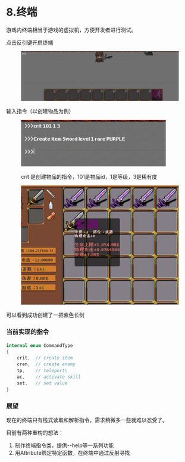 # 8.终端

游戏内终端相当于游戏的虚拟机，方便开发者进行测试。

点击反引键开启终端

<figure><img src="../.gitbook/assets/image (12).png" alt=""><figcaption></figcaption></figure>

输入指令（以创建物品为例）

<figure><img src="../.gitbook/assets/image (1) (1) (1) (1) (1).png" alt=""><figcaption><p>crit 是创建物品的指令，101是物品id，1是等级，3是稀有度</p></figcaption></figure>

<figure><img src="../.gitbook/assets/image (2) (1) (1) (1).png" alt=""><figcaption></figcaption></figure>

可以看到成功创建了一把紫色长剑

### 当前实现的指令

```csharp
internal enum CommandType
{
    crit,  // create item
    cren,  // create enemy
    tp,    // teleport\
    ac,    // activate skill
    set,   // set value
}
```

### 展望

现在的终端只有栈式读取和解析指令，需求稍微多一些就难以忍受了。

目前有两种重构的想法：

1. 制作终端指令类，提供--help等一系列功能
2. 用Attribute绑定特定函数，在终端中通过反射寻找
